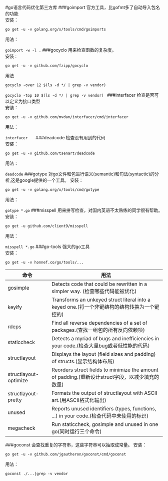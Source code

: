 #go语言代码优化第三方库
###goimport 官方工具，比gofmt多了自动导入包名的功能  
安装：
     
`go get -u -v golang.org/x/tools/cmd/goimports`  

用法： 
    
`goimport -w -l .`
###gocyclo 用来检查函数的复杂度。   
安装  :

`go get -u -v github.com/fzipp/gocyclo
`   

用法
  
`gocyclo -over 12 $(ls -d */ | grep -v vendor)                  
`       

`gocyclo -top 10 $(ls -d */ | grep -v vendor)
`
###interfacer 检查是否可以定义为接口类型   
安装：     
       
`go get -u -v github.com/mvdan/interfacer/cmd/interfacer
`

用法：

`interfacer  
`
###deadcode  检查没有用到的代码   
安装：
  
`go get -u -v github.com/tsenart/deadcode
`

用法：

`deadcode`
###gotype 对go文件和包进行语义(semantic)和句法(syntactic)的分析,这是google提供的一个工具。
安装：

`go get -u -v golang.org/x/tools/cmd/gotype
`

用法：

`gotype *.go`
###misspell 用来拼写检查，对国内英语不太熟练的同学很有帮助。
安装：

`go get -u github.com/client9/misspell`

用法：

`misspell *.go`
###go-tools 强大的go工具   
安装：

`go get -u -v honnef.co/go/tools/...`


命令 | 用法  
-----|------  
gosimple    |	Detects code that could be rewritten in a simpler way. (检查哪些代码能被优化)
keyify	|Transforms an unkeyed struct literal into a keyed one.(将一个非键结构的结构转换为一个键控的)
rdeps	|Find all reverse dependencies of a set of packages.(查找一组包的所有反向依赖项)
staticcheck|	Detects a myriad of bugs and inefficiencies in your code.(检查大量bug或者低性能的代码)
structlayout|	Displays the layout (field sizes and padding) of structs.(显示结构体布局)
structlayout-optimize|	Reorders struct fields to minimize the amount of padding.(重新设计struct字段，以减少填充的数量)
structlayout-pretty	|Formats the output of structlayout with ASCII art.(用ASCII格式化输出)
unused|	Reports unused identifiers (types, functions, ...) in your code.(检查代码中未使用的标识)
megacheck|	Run staticcheck, gosimple and unused in one go(同时运行三个命令)


###goconst 会查找重复的字符串，这些字符串可以抽取成常量。
安装：

`go get -u -v github.com/jgautheron/goconst/cmd/goconst
`

用法：

`goconst ./...|grep -v vendor`